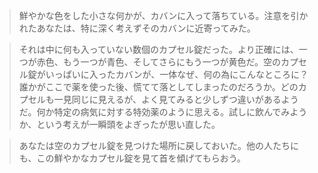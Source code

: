 >鮮やかな色をした小さな何かが、カバンに入って落ちている。注意を引かれたあなたは、特に深く考えずそのカバンに近寄ってみた。

>それは中に何も入っていない数個のカプセル錠だった。より正確には、一つが赤色、もう一つが青色、そしてさらにもう一つが黄色だ。空のカプセル錠がいっぱいに入ったカバンが、一体なぜ、何の為にこんなところに？　誰かがここで薬を使った後、慌てて落としてしまったのだろうか。どのカプセルも一見同じに見えるが、よく見てみると少しずつ違いがあるようだ。何か特定の病気に対する特効薬のように思える。試しに飲んでみようか、という考えが一瞬頭をよぎったが思い直した。

>あなたは空のカプセル錠を見つけた場所に戻しておいた。他の人たちにも、この鮮やかなカプセル錠を見て首を傾げてもらおう。
